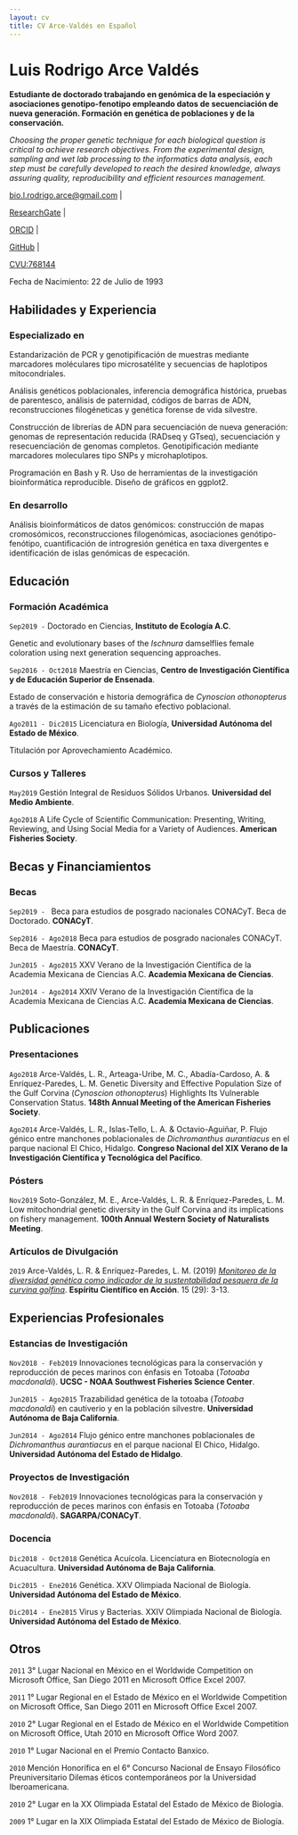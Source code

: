 ```yaml
---
layout: cv
title: CV Arce-Valdés en Español
---
```

# Luis Rodrigo Arce Valdés
**Estudiante de doctorado trabajando en genómica de la especiación y asociaciones genotipo-fenotipo empleando datos de secuenciación de nueva generación. Formación en genética de poblaciones y de la conservación.**

*Choosing the proper genetic technique for each biological question is critical to achieve research objectives. From the experimental design, sampling and wet lab processing to the informatics data analysis, each step must be carefully developed to reach the desired knowledge, always assuring quality, reproducibility and efficient resources management.*


<div id="webaddress">
<a href="bio.l.rodrigo.arce@gmail.com">bio.l.rodrigo.arce@gmail.com</a> |

<a href="https://www.researchgate.net/profile/Luis_Rodrigo_Arce-Valdes">ResearchGate</a> |

<a href="https://orcid.org/0000-0001-6445-7534">ORCID</a> |

<a href="https://github.com/LuisRodrigoArce-Valdes">GitHub</a> |

<a href="https://miic.conacyt.mx/generador-view-angular/index.html?application=CVU#/login">CVU:768144</a>
</div>

Fecha de Nacimiento: 22 de Julio de 1993

## Habilidades y Experiencia

### Especializado en

Estandarización de PCR y genotipificación de muestras mediante marcadores moléculares tipo microsatélite y secuencias de haplotipos mitocondriales.

Análisis genéticos poblacionales, inferencia demográfica histórica, pruebas de parentesco, análisis de paternidad, códigos de barras de ADN, reconstrucciones filogéneticas y genética forense de vida silvestre.

Construcción de librerías de ADN para secuenciación de nueva generación: genomas de representación reducida (RADseq y GTseq), secuenciación y resecuenciación de genomas completos. Genotipificación mediante marcadores moleculares tipo SNPs y microhaplotipos.

Programación en Bash y R. Uso de herramientas de la investigación bioinformática reproducible. Diseño de gráficos en ggplot2.

### En desarrollo

Análisis bioinformáticos de datos genómicos: construcción de mapas cromosómicos, reconstrucciones filogenómicas, asociaciones genótipo-fenótipo, cuantificación de introgresión genética en taxa divergentes e identificación de islas genómicas de especación.


## Educación

### Formación Académica

`Sep2019 -`
Doctorado en Ciencias, **Instituto de Ecología A.C**.

Genetic and evolutionary bases of the *Ischnura* damselflies female coloration using next generation sequencing approaches.

`Sep2016 - Oct2018`
Maestría en Ciencias, **Centro de Investigación Científica y de Educación Superior de Ensenada**.

Estado de conservación e historia demográfica de *Cynoscion othonopterus* a través de la estimación de su tamaño efectivo poblacional.

`Ago2011 - Dic2015`
Licenciatura en Biología, **Universidad Autónoma del Estado de México**.

Titulación por Aprovechamiento Académico.

### Cursos y Talleres

`May2019`
Gestión Integral de Residuos Sólidos Urbanos. **Universidad del Medio Ambiente**.

`Ago2018`
A Life Cycle of Scientific Communication: Presenting, Writing, Reviewing, and Using Social Media for a Variety of Audiences. **American Fisheries Society**.


## Becas y Financiamientos

### Becas

`Sep2019 - `
Beca para estudios de posgrado nacionales CONACyT. Beca de Doctorado. **CONACyT**.

`Sep2016 - Ago2018`
Beca para estudios de posgrado nacionales CONACyT. Beca de Maestría. **CONACyT**.

`Jun2015 - Ago2015`
XXV Verano de la Investigación Científica de la Academia Mexicana de Ciencias A.C. **Academia Mexicana de Ciencias**.

`Jun2014 - Ago2014`
XXIV Verano de la Investigación Científica de la Academia Mexicana de Ciencias A.C. **Academia Mexicana de Ciencias**.


## Publicaciones

### Presentaciones

`Ago2018`
Arce-Valdés, L. R., Arteaga-Uribe, M. C., Abadía-Cardoso, A. & Enríquez-Paredes, L. M. Genetic Diversity and Effective Population Size of the Gulf Corvina (*Cynoscion othonopterus*) Highlights Its Vulnerable Conservation Status. **148th Annual Meeting of the American Fisheries Society**.

`Ago2014`
Arce-Valdés, L. R., Islas-Tello, L. A. & Octavio-Aguiñar, P. Flujo génico entre manchones poblacionales de *Dichromanthus aurantiacus* en el parque nacional El Chico, Hidalgo. **Congreso Nacional del XIX Verano de la Investigación Científica y Tecnológica del Pacífico**.

### Pósters

`Nov2019`
Soto-González, M. E., Arce-Valdés, L. R. & Enríquez-Paredes, L. M. Low mitochondrial genetic diversity in the Gulf Corvina and its implications on fishery management. **100th Annual Western Society of Naturalists Meeting**.

### Artículos de Divulgación

`2019`
Arce-Valdés, L. R. & Enríquez-Paredes, L. M. (2019) [*Monitoreo de la diversidad genética como indicador de la sustentabilidad pesquera de la curvina golfina*](http://www.educacionbc.edu.mx/departamentos/investigacion/publicaciones/espirituaccion/Archivos/29/REVISTA%20ECA%20No%2029%20WEB%20Septiembre%206%202pm.pdf). **Espíritu Científico en Acción**. 15 (29): 3-13.

## Experiencias Profesionales

### Estancias de Investigación

`Nov2018 - Feb2019`
Innovaciones tecnológicas para la conservación y reproducción de peces marinos con énfasis en Totoaba (*Totoaba macdonaldi*). **UCSC - NOAA Southwest Fisheries Science Center**.

`Jun2015 - Ago2015`
Trazabilidad genética de la totoaba (*Totoaba macdonaldi*) en cautiverio y en la población silvestre. **Universidad Autónoma de Baja California**.

`Jun2014 - Ago2014`
Flujo génico entre manchones poblacionales de *Dichromanthus aurantiacus* en el parque nacional El Chico, Hidalgo. **Universidad Autónoma del Estado de Hidalgo**.


### Proyectos de Investigación

`Nov2018 - Feb2019`
Innovaciones tecnológicas para la conservación y reproducción de peces marinos con énfasis en Totoaba (*Totoaba macdonaldi*). **SAGARPA/CONACyT**.

### Docencia

`Dic2018 - Oct2018`
Genética Acuícola. Licenciatura en Biotecnología en Acuacultura. **Universidad Autónoma de Baja California**.

`Dic2015 - Ene2016`
Genética. XXV Olimpiada Nacional de Biología. **Universidad Autónoma del Estado de México**.

`Dic2014 - Ene2015`
Virus y Bacterias. XXIV Olimpiada Nacional de Biología. **Universidad Autónoma del Estado de México**.


## Otros

`2011` 3° Lugar Nacional en México en el Worldwide Competition on Microsoft Office, San Diego 2011 en Microsoft Office Excel 2007.

`2011` 1° Lugar Regional en el Estado de México en el Worldwide Competition on Microsoft Office, San Diego 2011 en Microsoft Office Excel 2007.

`2010` 2° Lugar Regional en el Estado de México en el Worldwide Competition on Microsoft Office, Utah 2010 en Microsoft Office Word 2007.

`2010` 1° Lugar Nacional en el Premio Contacto Banxico.

`2010` Mención Honorífica en el 6° Concurso Nacional de Ensayo Filosófico Preuniversitario Dilemas éticos contemporáneos por la Universidad Iberoamericana.

`2010` 2° Lugar en la XX Olimpiada Estatal del Estado de México de Biología.

`2009` 1° Lugar en la XIX Olimpiada Estatal del Estado de México de Biología.


<!-- ### Footer

Última actualización: Enero 2020 -->
